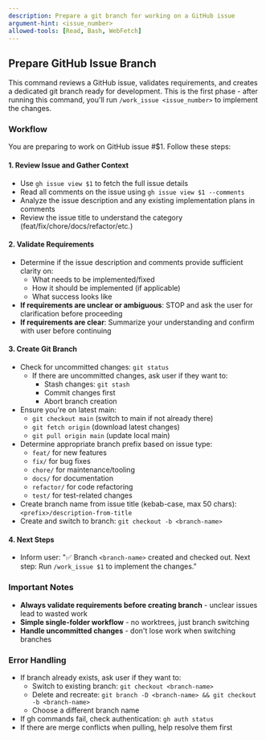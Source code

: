 ```yaml
---
description: Prepare a git branch for working on a GitHub issue
argument-hint: <issue_number>
allowed-tools: [Read, Bash, WebFetch]
---
```


## Prepare GitHub Issue Branch

This command reviews a GitHub issue, validates requirements, and creates a dedicated git branch ready for development. This is the first phase - after running this command, you'll run `/work_issue <issue_number>` to implement the changes.

### Workflow

You are preparing to work on GitHub issue #$1. Follow these steps:

#### 1. Review Issue and Gather Context
- Use `gh issue view $1` to fetch the full issue details
- Read all comments on the issue using `gh issue view $1 --comments`
- Analyze the issue description and any existing implementation plans in comments
- Review the issue title to understand the category (feat/fix/chore/docs/refactor/etc.)

#### 2. Validate Requirements
- Determine if the issue description and comments provide sufficient clarity on:
  - What needs to be implemented/fixed
  - How it should be implemented (if applicable)
  - What success looks like
- **If requirements are unclear or ambiguous**: STOP and ask the user for clarification before proceeding
- **If requirements are clear**: Summarize your understanding and confirm with user before continuing

#### 3. Create Git Branch
- Check for uncommitted changes: `git status`
  - If there are uncommitted changes, ask user if they want to:
    - Stash changes: `git stash`
    - Commit changes first
    - Abort branch creation
- Ensure you're on latest main:
  - `git checkout main` (switch to main if not already there)
  - `git fetch origin` (download latest changes)
  - `git pull origin main` (update local main)
- Determine appropriate branch prefix based on issue type:
  - `feat/` for new features
  - `fix/` for bug fixes
  - `chore/` for maintenance/tooling
  - `docs/` for documentation
  - `refactor/` for code refactoring
  - `test/` for test-related changes
- Create branch name from issue title (kebab-case, max 50 chars): `<prefix>/description-from-title`
- Create and switch to branch: `git checkout -b <branch-name>`

#### 4. Next Steps
- Inform user: "✅ Branch `<branch-name>` created and checked out. Next step: Run `/work_issue $1` to implement the changes."

### Important Notes
- **Always validate requirements before creating branch** - unclear issues lead to wasted work
- **Simple single-folder workflow** - no worktrees, just branch switching
- **Handle uncommitted changes** - don't lose work when switching branches

### Error Handling
- If branch already exists, ask user if they want to:
  - Switch to existing branch: `git checkout <branch-name>`
  - Delete and recreate: `git branch -D <branch-name> && git checkout -b <branch-name>`
  - Choose a different branch name
- If gh commands fail, check authentication: `gh auth status`
- If there are merge conflicts when pulling, help resolve them first
